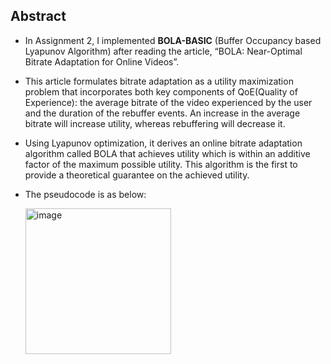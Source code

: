 
## Abstract

- In Assignment 2, I implemented **BOLA-BASIC** (Buffer Occupancy based Lyapunov Algorithm) after reading the article, “BOLA: Near-Optimal Bitrate Adaptation for Online Videos”.
- This article formulates bitrate adaptation as a utility maximization problem that incorporates both key components of QoE(Quality of Experience): the average bitrate of the video experienced by the user and the duration of the rebuffer events. An increase in the average bitrate will increase utility, whereas rebuffering will decrease it. 


- Using Lyapunov optimization, it derives an online bitrate adaptation algorithm called BOLA that achieves utility which is within an additive factor of the maximum possible utility. This algorithm is the first to provide a theoretical guarantee on the achieved utility. 

- The pseudocode is as below:


  <img width="233" alt="image" src="https://github.com/Yifu-Tian/ECE4016/assets/102942951/3d9838bc-b001-4ba4-89c7-51c28f3548f4">
